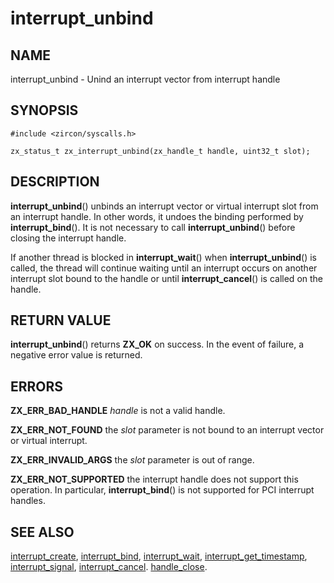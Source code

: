 # interrupt_unbind

## NAME

interrupt_unbind - Unind an interrupt vector from interrupt handle

## SYNOPSIS

```
#include <zircon/syscalls.h>

zx_status_t zx_interrupt_unbind(zx_handle_t handle, uint32_t slot);

```

## DESCRIPTION

**interrupt_unbind**() unbinds an interrupt vector or virtual interrupt slot
from an interrupt handle.
In other words, it undoes the binding performed by **interrupt_bind**().
It is not necessary to call **interrupt_unbind**() before closing the interrupt handle.

If another thread is blocked in **interrupt_wait**() when **interrupt_unbind**() is called,
the thread will continue waiting until an interrupt occurs on another interrupt slot
bound to the handle or until **interrupt_cancel**() is called on the handle.

## RETURN VALUE

**interrupt_unbind**() returns **ZX_OK** on success. In the event
of failure, a negative error value is returned.

## ERRORS

**ZX_ERR_BAD_HANDLE** *handle* is not a valid handle.

**ZX_ERR_NOT_FOUND** the *slot* parameter is not bound to an interrupt vector or virtual interrupt.

**ZX_ERR_INVALID_ARGS** the *slot* parameter is out of range.

**ZX_ERR_NOT_SUPPORTED** the interrupt handle does not support this operation.
In particular, **interrupt_bind**() is not supported for PCI interrupt handles.

## SEE ALSO

[interrupt_create](interrupt_create.md),
[interrupt_bind](interrupt_bind.md),
[interrupt_wait](interrupt_wait.md),
[interrupt_get_timestamp](interrupt_get_timestamp.md),
[interrupt_signal](interrupt_signal.md),
[interrupt_cancel](interrupt_cancel.md).
[handle_close](handle_close.md).
